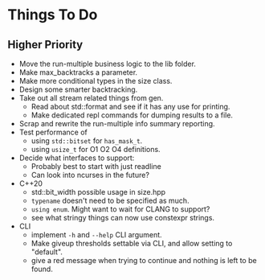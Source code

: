 
# Things To Do

## Higher Priority

- Move the run-multiple business logic to the lib folder.
- Make max_backtracks a parameter.
- Make more conditional types in the size class.
- Design some smarter backtracking.
- Take out all stream related things from gen.
  - Read about std::format and see if it has any use for printing.
  - Make dedicated repl commands for dumping results to a file.
- Scrap and rewrite the run-multiple info summary reporting.
- Test performance of
  - using `std::bitset` for `has_mask_t`.
  - using `usize_t` for O1 O2 O4 definitions.
- Decide what interfaces to support:
  - Probably best to start with just readline
  - Can look into ncurses in the future?
- C++20
  - std::bit_width possible usage in size.hpp
  - `typename` doesn't need to be specified as much.
  - `using enum`. Might want to wait for CLANG to support?
  - see what stringy things can now use constexpr strings.
- CLI
  - implement `-h` and `--help` CLI argument.
  - Make giveup thresholds settable via CLI, and allow setting to "default".
  - give a red message when trying to continue and nothing is left to be found.
